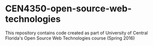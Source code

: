 # CEN4350-open-source-web-technologies
This repository contains code created as part of University of Central Florida's Open Source Web Technologies course (Spring 2016)
